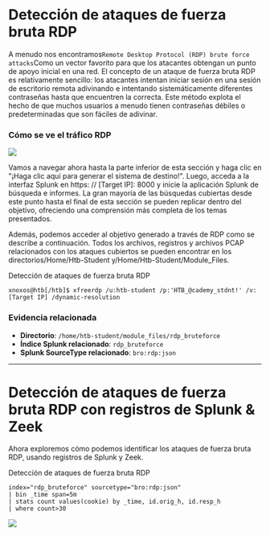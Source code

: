# Detección de ataques de fuerza bruta RDP

A menudo nos encontramos`Remote Desktop Protocol (RDP) brute force attacks`Como un vector favorito para que los atacantes obtengan un punto de apoyo inicial en una red. El concepto de un ataque de fuerza bruta RDP es relativamente sencillo: los atacantes intentan iniciar sesión en una sesión de escritorio remota adivinando e intentando sistemáticamente diferentes contraseñas hasta que encuentren la correcta. Este método explota el hecho de que muchos usuarios a menudo tienen contraseñas débiles o predeterminadas que son fáciles de adivinar.

### **Cómo se ve el tráfico RDP**

![](https://academy.hackthebox.com/storage/modules/233/100.png)

Vamos a navegar ahora hasta la parte inferior de esta sección y haga clic en "¡Haga clic aquí para generar el sistema de destino!". Luego, acceda a la interfaz Splunk en https: // [Target IP]: 8000 y inicie la aplicación Splunk de búsqueda e informes. La gran mayoría de las búsquedas cubiertas desde este punto hasta el final de esta sección se pueden replicar dentro del objetivo, ofreciendo una comprensión más completa de los temas presentados.

Además, podemos acceder al objetivo generado a través de RDP como se describe a continuación. Todos los archivos, registros y archivos PCAP relacionados con los ataques cubiertos se pueden encontrar en los directorios/Home/Htb-Student y/Home/Htb-Student/Module_Files.

Detección de ataques de fuerza bruta RDP

```
xnoxos@htb[/htb]$ xfreerdp /u:htb-student /p:'HTB_@cademy_stdnt!' /v:[Target IP] /dynamic-resolution
```

### **Evidencia relacionada**

- **Directorio**: `/home/htb-student/module_files/rdp_bruteforce`
- **Índice Splunk relacionado**: `rdp_bruteforce`
- **Splunk SourceType relacionado**: `bro:rdp:json`

---

# **Detección de ataques de fuerza bruta RDP con registros de Splunk & Zeek**

Ahora exploremos cómo podemos identificar los ataques de fuerza bruta RDP, usando registros de Splunk y Zeek.

Detección de ataques de fuerza bruta RDP

```
index="rdp_bruteforce" sourcetype="bro:rdp:json"
| bin _time span=5m
| stats count values(cookie) by _time, id.orig_h, id.resp_h
| where count>30

```

![](https://academy.hackthebox.com/storage/modules/233/101.png)